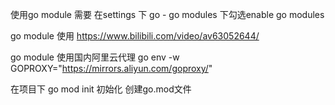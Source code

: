 使用go module 需要 在settings 下 go - go modules 下勾选enable go modules

go module 使用 https://www.bilibili.com/video/av63052644/

go module 使用国内阿里云代理
go env -w GOPROXY="https://mirrors.aliyun.com/goproxy/"

在项目下 go mod init <projectName> 初始化 创建go.mod文件



